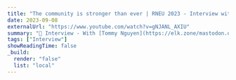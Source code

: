 ```yaml
---
title: "The community is stronger than ever | RNEU 2023 - Interview with Tommy Nguyen & Lorenzo Sciandra"
date: 2023-09-08
externalUrl: "https://www.youtube.com/watch?v=gNJANL_AXIU"
summary: "🎤 Interview - With [Tommy Nguyen](https://elk.zone/mastodon.online/@tido@hachyderm.io), at [React Native EU 2023](https://www.react-native.eu)."
tags: ["Interview"]
showReadingTime: false
_build:
  render: "false"
  list: "local"
---
```

